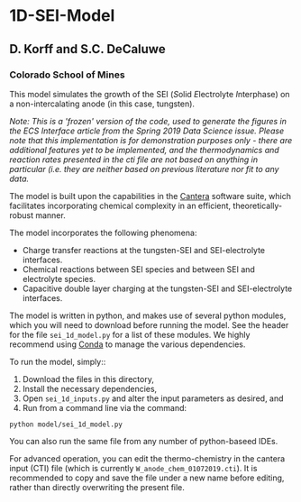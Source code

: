 # 1D-SEI-Model

## D. Korff and S.C. DeCaluwe
### Colorado School of Mines

This model simulates the growth of the SEI (*S*olid *E*lectrolyte *I*nterphase)
on a non-intercalating anode (in this case, tungsten).

*Note: This is a 'frozen' version of the code, used to generate the figures in the ECS 
Interface article from the Spring 2019 Data Science issue. Please note that this 
implementation is for demonstration purposes only - there are additional features yet
to be implemented, and the thermodynamics and reaction rates presented in the cti file
are not based on anything in particular (i.e. they are neither based on previous literature
nor fit to any data.*

The model is built upon the capabilities in the [Cantera](cantera.org) software
suite, which facilitates incorporating chemical complexity in an efficient,
theoretically-robust manner.

The model incorporates the following phenomena:

- Charge transfer reactions at the tungsten-SEI and SEI-electrolyte interfaces.
- Chemical reactions between SEI species and between SEI and electrolyte species.
- Capacitive double layer charging at the tungsten-SEI and SEI-electrolyte
interfaces.

The model is written in python, and makes use of several python modules, which
you will need to download before running the model.  See the header for the file
`sei_1d_model.py` for a list of these modules.  We highly recommend using
[Conda](conda.io) to manage the various dependencies.

To run the model, simply::
1. Download the files in this directory,
2. Install the necessary dependencies,
3. Open `sei_1d_inputs.py` and alter the input parameters as desired, and
4. Run from a command line via the command:

```
python model/sei_1d_model.py
```

You can also run the same file from any number of python-baseed IDEs.

For advanced operation, you can edit the thermo-chemistry in the cantera input
(CTI) file (which is currently `W_anode_chem_01072019.cti`).  It is recommended
to copy and save the file under a new name before editing, rather than directly
overwriting the present file.
